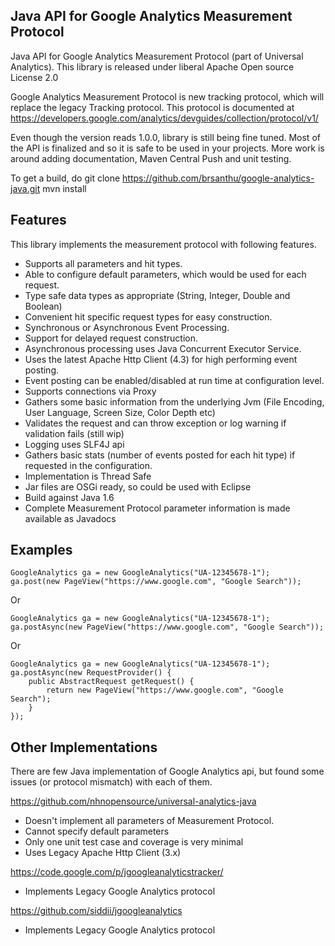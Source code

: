 Java API for Google Analytics Measurement Protocol
---------------------------------------------------
Java API for Google Analytics Measurement Protocol (part of Universal Analytics). This library
is released under liberal Apache Open source License 2.0

Google Analytics Measurement Protocol is new tracking protocol, which will replace the legacy Tracking protocol.
This protocol is documented at https://developers.google.com/analytics/devguides/collection/protocol/v1/

Even though the version reads 1.0.0, library is still being fine tuned. Most of the API is finalized and so
it is safe to be used in your projects. More work is around adding documentation, Maven Central Push and unit testing.

To get a build, do
	git clone https://github.com/brsanthu/google-analytics-java.git
	mvn install

Features
--------------
This library implements the measurement protocol with following features.

* Supports all parameters and hit types.
* Able to configure default parameters, which would be used for each request.
* Type safe data types as appropriate (String, Integer, Double and Boolean)
* Convenient hit specific request types for easy construction.
* Synchronous or Asynchronous Event Processing.
* Support for delayed request construction.
* Asynchronous processing uses Java Concurrent Executor Service.
* Uses the latest Apache Http Client (4.3) for high performing event posting.
* Event posting can be enabled/disabled at run time at configuration level.
* Supports connections via Proxy
* Gathers some basic information from the underlying Jvm (File Encoding, User Language, Screen Size, Color Depth etc)
* Validates the request and can throw exception or log warning if validation fails (still wip)
* Logging uses SLF4J api
* Gathers basic stats (number of events posted for each hit type) if requested in the configuration.
* Implementation is Thread Safe
* Jar files are OSGi ready, so could be used with Eclipse
* Build against Java 1.6
* Complete Measurement Protocol parameter information is made available as Javadocs

Examples
-------------

	GoogleAnalytics ga = new GoogleAnalytics("UA-12345678-1");
	ga.post(new PageView("https://www.google.com", "Google Search"));

Or

	GoogleAnalytics ga = new GoogleAnalytics("UA-12345678-1");
	ga.postAsync(new PageView("https://www.google.com", "Google Search"));

Or

	GoogleAnalytics ga = new GoogleAnalytics("UA-12345678-1");
	ga.postAsync(new RequestProvider() {
		public AbstractRequest getRequest() {
			return new PageView("https://www.google.com", "Google Search");
		}
	});

Other Implementations
---------------------

There are few Java implementation of Google Analytics api, but found some issues (or protocol mismatch) with each of them.

https://github.com/nhnopensource/universal-analytics-java
* Doesn't implement all parameters of Measurement Protocol.
* Cannot specify default parameters
* Only one unit test case and coverage is very minimal
* Uses Legacy Apache Http Client (3.x)

https://code.google.com/p/jgoogleanalyticstracker/
* Implements Legacy Google Analytics protocol

https://github.com/siddii/jgoogleanalytics
* Implements Legacy Google Analytics protocol
